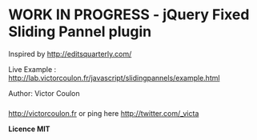 WORK IN PROGRESS - jQuery Fixed Sliding Pannel plugin
====================================

Inspired by http://editsquarterly.com/


Live Example : http://lab.victorcoulon.fr/javascript/slidingpannels/example.html


Author: Victor Coulon 
#####
http://victorcoulon.fr or ping here http://twitter.com/_victa



**Licence MIT**